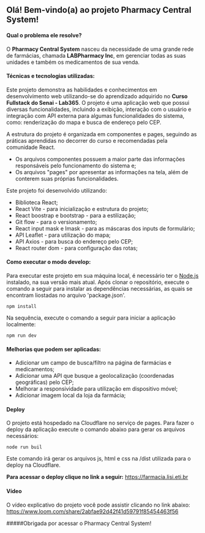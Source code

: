 ## Olá! Bem-vindo(a) ao projeto Pharmacy Central System!

#### Qual o problema ele resolve?
O **Pharmacy Central System** nasceu da necessidade de uma grande rede de farmácias, chamada **LABPharmacy Inc**, em gerenciar todas as suas unidades e também os medicamentos de sua venda.

#### Técnicas e tecnologias utilizadas:

Este projeto demonstra as habilidades e conhecimentos em desenvolvimento web utilizando-se do aprendizado adquirido no **Curso Fullstack do Senai - Lab365**. O projeto é uma aplicação web que possui diversas funcionalidades, incluindo a exibição, interação com o usuário e integração com API externa para algumas funcionalidades do sistema, como: renderização do mapa e busca de endereço pelo CEP.


A estrutura do projeto é organizada em componentes e pages, seguindo as práticas aprendidas no decorrer do curso e recomendadas pela comunidade React. 
-  Os arquivos componentes possuem a maior parte das informações responsáveis pelo funcionamento do sistema e;
- Os arquivos "pages" por apresentar as informações na tela, além de conterem suas próprias funcionalidades.

Este projeto foi desenvolvido utilizando:
- Biblioteca React;
- React Vite - para inicialização e estrutura do projeto;
- React boostrap e bootstrap - para a estilização;
- Git flow - para o versionamento;
- React input mask e Imask - para as máscaras dos inputs de formulário;
- API Leaflet - para utilização do mapa;
- API Axios - para busca do endereço pelo CEP;
- React router dom - para configuração das rotas;


#### Como executar o modo develop:
Para executar este projeto em sua máquina local, é necessário ter o [Node.js](https://nodejs.org/en/download) instalado, na sua versão mais atual. Após clonar o repositório, execute o comando a seguir para instalar as dependências necessárias, as quais se encontram liostadas no arquivo 'package.json'.

```console
npm install
``` 

 Na sequência, execute o comando a seguir para iniciar a aplicação localmente:
 
 ```console
 npm run dev
 ```


#### Melhorias que podem ser aplicadas:
 - Adicionar um campo de busca/filtro na página de farmácias e medicamentos;
 - Adicionar uma API que busque a geolocalização (coordenadas geográficas) pelo CEP;
 - Melhorar a responsividade para utilização em dispositivo móvel;
 - Adicionar imagem local da loja da farmácia;


#### Deploy
 O projeto está hospedado na Cloudflare no serviço de pages. 
 Para fazer o deploy da aplicação execute o comando abaixo para gerar os arquivos necessários:

 ```console
 node run buil
 ```
 Este comando irá gerar os arquivos js, html e css na /dist utilizada para o deploy na Cloudflare.

 **Para acessar o deploy clique no link a seguir:**
 https://farmacia.lisi.eti.br


 #### Vídeo

O vídeo explicativo do projeto você pode assistir clicando no link abaixo:
https://www.loom.com/share/2abfae92d42f41d59791f85454463f56


#####Obrigada por acessar o Pharmacy Central System!
